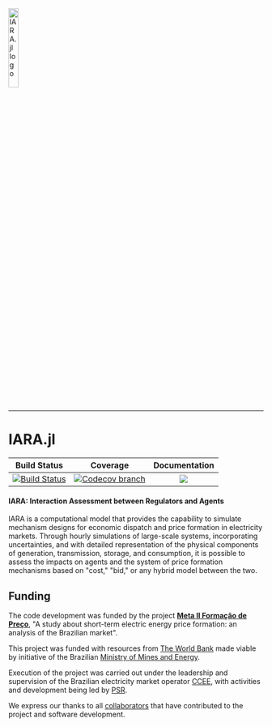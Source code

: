 <picture>
  <source media="(prefers-color-scheme: light)" srcset="https://psrenergy.github.io/IARA.jl/dev/assets/iara-logo-light-mode.png">
  <source media="(prefers-color-scheme: dark)" srcset="https://psrenergy.github.io/IARA.jl/dev/assets/iara-logo-dark-mode.png">
  <img alt="IARA.jl logo" width="20%">
</picture>

---

# IARA.jl

[build-img]: https://github.com/psrenergy/IARA.jl/actions/workflows/test.yml/badge.svg
[build-url]: https://github.com/psrenergy/IARA.jl/actions/workflows/test.yml

[docs-img]: https://img.shields.io/badge/docs-latest-blue.svg
[docs-url]: https://psrenergy.github.io/IARA.jl/dev/

[codecov-img]: https://codecov.io/gh/psrenergy/IARA.jl/coverage.svg?branch=main
[codecov-url]: https://codecov.io/gh/psrenergy/IARA.jl?branch=main

| **Build Status** | **Coverage** | **Documentation** |
|:-----------------:|:-----------------:|:-----------------:|
| [![Build Status][build-img]][build-url] | [![Codecov branch][codecov-img]][codecov-url] | [![][docs-img]][docs-url] |

#### IARA: Interaction Assessment between Regulators and Agents

IARA is a computational model that provides the capability to simulate mechanism designs for economic dispatch and price formation in electricity markets. Through hourly simulations of large-scale systems, incorporating uncertainties, and with detailed representation of the physical components of generation, transmission, storage, and consumption, it is possible to assess the impacts on agents and the system of price formation mechanisms based on "cost," "bid," or any hybrid model between the two.

## Funding 

The code development was funded by the project [**Meta II Formação de Preço**](https://www.meta2formacaodepreco.com.br/), "A study about short-term electric energy price formation: an analysis of the Brazilian market".

This project was funded with resources from [The World Bank](https://www.worldbank.org/) made viable by initiative of the Brazilian [Ministry of Mines and Energy](https://www.gov.br/mme/pt-br).

Execution of the project was carried out under the leadership and supervision of the Brazilian electricity market operator [CCEE](https://www.ccee.org.br/), with activities and development being led by [PSR](https://www.psr-inc.com/en/).

We express our thanks to all [collaborators](https://www.meta2formacaodepreco.com.br/colaboracoes) that have contributed to the project and software development.
